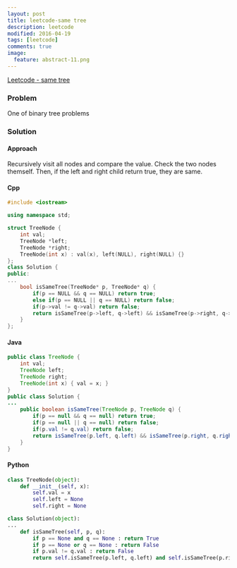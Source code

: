```yaml
---
layout: post
title: leetcode-same tree
description: leetcode
modified: 2016-04-19
tags: [leetcode]
comments: true
image:
  feature: abstract-11.png
---
```

[Leetcode - same tree](https://leetcode.com/problems/same-tree/)

### Problem

One of binary tree problems

### Solution

#### Approach

Recursively visit all nodes and compare the value. Check the two nodes themself. Then, if the left and right child return true, they are same.

#### Cpp

```cpp
#include <iostream>

using namespace std;

struct TreeNode {
	int val;
	TreeNode *left;
	TreeNode *right;
	TreeNode(int x) : val(x), left(NULL), right(NULL) {}
};
class Solution {
public:
...
    bool isSameTree(TreeNode* p, TreeNode* q) {
    	if(p == NULL && q == NULL) return true;
    	else if(p == NULL || q == NULL) return false;
    	if(p->val != q->val) return false;
    	return isSameTree(p->left, q->left) && isSameTree(p->right, q->right);
    }
};
```

#### Java

```java
public class TreeNode {
	int val;
	TreeNode left;
	TreeNode right;
	TreeNode(int x) { val = x; }
}
public class Solution {
...
    public boolean isSameTree(TreeNode p, TreeNode q) {
		if(p == null && q == null) return true;        
		if(p == null || q == null) return false;
		if(p.val != q.val) return false;
		return isSameTree(p.left, q.left) && isSameTree(p.right, q.right);
    }
}
```

#### Python

```python
class TreeNode(object):
	def __init__(self, x):
		self.val = x
		self.left = None
		self.right = None

class Solution(object):
...
    def isSameTree(self, p, q):
    	if p == None and q == None : return True
    	if p == None or q == None : return False
    	if p.val != q.val : return False
    	return self.isSameTree(p.left, q.left) and self.isSameTree(p.right, q.right)

```
